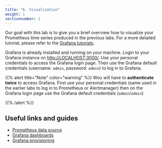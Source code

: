 ```yaml
---
title: "6. Visualization"
weight: 1
sectionnumber: 1
---
```


Our goal with this lab is to give you a brief overview how to visualize your Prometheus time series produced in the previous labs.
For a more detailed tutorial, please refer to the [Grafana tutorials](https://grafana.com/tutorials/).

Grafana is already installed and running on your machine. Login to your Grafana instance on <http://LOCALHOST:3000/>. Use your personal credentials to access the Grafana login page. Then use the Grafana default credentials (username: `admin`, password: `admin`) to log in to Grafana.

{{% alert title="Note" color="warning" %}}
Wou will have to **authenticate twice** to access Grafana. First use your personal credentials (same used in the earlier labs to log in to Prometheus or Alertmanager) then on the Grafana login page use the Grafana default credentials (`admin`/`admin`)

{{% /alert %}}

## Useful links and guides

* [Prometheus data source](https://grafana.com/docs/grafana/latest/datasources/prometheus/)
* [Grafana dashboards](https://grafana.com/docs/grafana/latest/best-practices/best-practices-for-creating-dashboards/)
* [Grafana provisioning](https://grafana.com/docs/grafana/latest/administration/provisioning/)
